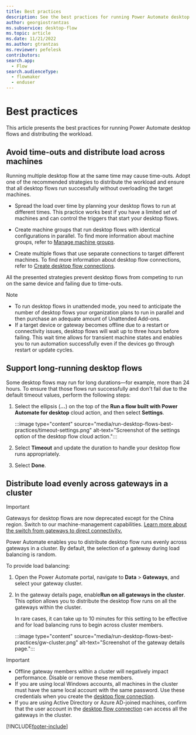 ```yaml
---
title: Best practices
description: See the best practices for running Power Automate desktop flows.
author: georgiostrantzas
ms.subservice: desktop-flow
ms.topic: article
ms.date: 11/21/2022
ms.author: gtrantzas
ms.reviewer: pefelesk
contributors:
search.app: 
  - Flow 
search.audienceType: 
  - flowmaker
  - enduser
---
```


# Best practices

This article presents the best practices for running Power Automate desktop flows and distributing the workload.

## Avoid time-outs and distribute load across machines

Running multiple desktop flow at the same time may cause time-outs. Adopt one of the recommended strategies to distribute the workload and ensure that all desktop flows run successfully without overloading the target machines.

- Spread the load over time by planning your desktop flows to run at different times. This practice works best if you have a limited set of machines and can control the triggers that start your desktop flows.

- Create machine groups that run desktop flows with identical configurations in parallel. To find more information about machine groups, refer to [Manage machine groups](manage-machine-groups.md).

- Create multiple flows that use separate connections to target different machines. To find more information about desktop flow connections, refer to [Create desktop flow connections](desktop-flow-connections.md).

All the presented strategies prevent desktop flows from competing to run on the same device and failing due to time-outs.

> [!NOTE]
>
> - To run desktop flows in unattended mode, you need to anticipate the number of desktop flows your organization plans to run in parallel and then purchase an adequate amount of Unattended Add-ons.
> - If a target device or gateway becomes offline due to a restart or connectivity issues, desktop flows will wait up to three hours before failing. This wait time allows for transient machine states and enables you to run automation successfully even if the devices go through restart or update cycles.

## Support long-running desktop flows

Some desktop flows may run for long durations—for example, more than 24 hours. To ensure that those flows run successfully and don't fail due to the default timeout values, perform the following steps:

1. Select the ellipsis (**…**) on the top of the **Run a flow built with Power Automate for desktop** cloud action, and then select **Settings**.

    :::image type="content" source="media/run-desktop-flows-best-practices/timeout-settings.png" alt-text="Screenshot of the settings option of the desktop flow cloud action.":::

1. Select **Timeout** and update the duration to handle your desktop flow runs appropriately.

1. Select **Done**.

## Distribute load evenly across gateways in a cluster

> [!IMPORTANT]
> Gateways for desktop flows are now deprecated except for the China region. Switch to our machine-management capabilities. [Learn more about the switch from gateways to direct connectivity.](manage-machines.md#switch-from-gateways-to-direct-connectivity)

Power Automate enables you to distribute desktop flow runs evenly across gateways in a cluster. By default, the selection of a gateway during load balancing is random.

To provide load balancing:

1. Open the Power Automate portal, navigate to **Data** > **Gateways**, and select your gateway cluster.

1. In the gateway details page, enable**Run on all gateways in the cluster**. This option allows you to distribute the desktop flow runs on all the gateways within the cluster.

    In rare cases, it can take up to 10 minutes for this setting to be effective and for load balancing runs to begin across cluster members.

    :::image type="content" source="media/run-desktop-flows-best-practices/gw-cluster.png" alt-text="Screenshot of the gateway details page.":::

>[!IMPORTANT]
>
> - Offline gateway members within a cluster will negatively impact performance. Disable or remove these members.
> - If you are using local Windows accounts, all machines in the cluster must have the same local account with the same password. Use these credentials when you create the [desktop flow connection](desktop-flow-connections.md).
>- If you are using Active Directory or Azure AD-joined machines, confirm that the user account in the [desktop flow connection](desktop-flow-connections.md) can access all the gateways in the cluster.

[!INCLUDE[footer-include](../includes/footer-banner.md)]
